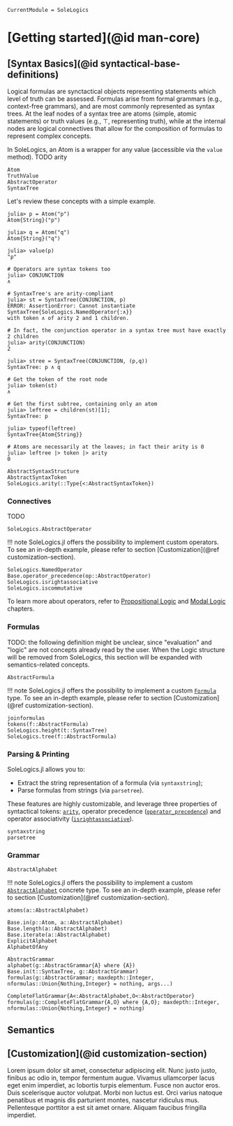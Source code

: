 ```@meta
CurrentModule = SoleLogics
```

# [Getting started](@id man-core)

## [Syntax Basics](@id syntactical-base-definitions)

Logical formulas are synctactical objects representing statements which level of truth can be assessed.
Formulas arise from formal grammars (e.g., context-free grammars), and are most commonly represented as syntax trees.
At the leaf nodes of a syntax tree are atoms (simple, atomic statements) or truth values (e.g., ⊤, representing truth),
while at the internal nodes are logical connectives that allow for the composition of formulas to represent complex concepts.

In SoleLogics, an Atom is a wrapper for any value (accessible via the `value` method).
TODO
arity

```@docs
Atom
TruthValue
AbstractOperator
SyntaxTree
```

Let's review these concepts with a simple example.

```julia-repl
julia> p = Atom("p")
Atom{String}("p")

julia> q = Atom("q")
Atom{String}("q")

julia> value(p)
"p"

# Operators are syntax tokens too
julia> CONJUNCTION
∧

# SyntaxTree's are arity-compliant
julia> st = SyntaxTree(CONJUNCTION, p)
ERROR: AssertionError: Cannot instantiate SyntaxTree{SoleLogics.NamedOperator{:∧}} 
with token ∧ of arity 2 and 1 children.

# In fact, the conjunction operator in a syntax tree must have exactly 2 children 
julia> arity(CONJUNCTION)
2

julia> stree = SyntaxTree(CONJUNCTION, (p,q))
SyntaxTree: p ∧ q

# Get the token of the root node
julia> token(st)
∧

# Get the first subtree, containing only an atom
julia> leftree = children(st)[1]; 
SyntaxTree: p

julia> typeof(leftree)
SyntaxTree{Atom{String}}

# Atoms are necessarily at the leaves; in fact their arity is 0
julia> leftree |> token |> arity
0
```


```@docs
AbstractSyntaxStructure
AbstractSyntaxToken
SoleLogics.arity(::Type{<:AbstractSyntaxToken})
```

### Connectives

TODO

```@docs
SoleLogics.AbstractOperator
```
!!! note
    SoleLogics.jl offers the possibility to implement custom operators. To see an in-depth example, please refer to section [Customization](@ref customization-section).

```@docs
SoleLogics.NamedOperator
Base.operator_precedence(op::AbstractOperator)
SoleLogics.isrightassociative
SoleLogics.iscommutative
```

To learn more about operators, refer to [Propositional Logic](@ref) and [Modal Logic](@ref) chapters.

### Formulas

TODO: the following definition might be unclear, since "evaluation" and "logic" are not concepts already read by the user. When the Logic structure will be removed from SoleLogics, this section will be expanded with semantics-related concepts.

```@docs
AbstractFormula
```

!!! note
    SoleLogics.jl offers the possibility to implement a custom [`Formula`](@ref) type. To see an in-depth example, please refer to section [Customization](@ref customization-section).

```@docs
joinformulas
tokens(f::AbstractFormula)
SoleLogics.height(t::SyntaxTree)
SoleLogics.tree(f::AbstractFormula)
```

### Parsing & Printing
SoleLogics.jl allows you to: 

- Extract the string representation of a formula (via `syntaxstring`);
- Parse formulas from strings (via `parsetree`).

These features are highly customizable, and leverage three properties of syntactical tokens: [`arity`](@ref), operator precedence ([`operator_precedence`](@ref)) and operator associativity ([`isrightassociative`](@ref)).

```@docs
syntaxstring
parsetree
```

### Grammar

```@docs
AbstractAlphabet
```

!!! note
    SoleLogics.jl offers the possibility to implement a custom [`AbstractAlphabet`](@ref) concrete type. To see an in-depth example, please refer to section [Customization](@ref customization-section).

```@docs
atoms(a::AbstractAlphabet)

Base.in(p::Atom, a::AbstractAlphabet)
Base.length(a::AbstractAlphabet)
Base.iterate(a::AbstractAlphabet)
ExplicitAlphabet
AlphabetOfAny

AbstractGrammar
alphabet(g::AbstractGrammar{A} where {A})
Base.in(t::SyntaxTree, g::AbstractGrammar)
formulas(g::AbstractGrammar; maxdepth::Integer, nformulas::Union{Nothing,Integer} = nothing, args...)

CompleteFlatGrammar{A<:AbstractAlphabet,O<:AbstractOperator}
formulas(g::CompleteFlatGrammar{A,O} where {A,O}; maxdepth::Integer, nformulas::Union{Nothing,Integer} = nothing)
```

## Semantics

## [Customization](@id customization-section)
Lorem ipsum dolor sit amet, consectetur adipiscing elit. Nunc justo justo, finibus ac odio in, tempor fermentum augue. Vivamus ullamcorper lacus eget enim imperdiet, ac lobortis turpis elementum. Fusce non auctor eros. Duis scelerisque auctor volutpat. Morbi non luctus est. Orci varius natoque penatibus et magnis dis parturient montes, nascetur ridiculus mus. Pellentesque porttitor a est sit amet ornare. Aliquam faucibus fringilla imperdiet.
